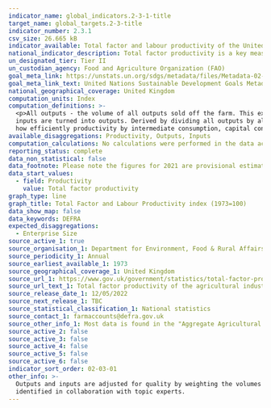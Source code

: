 ```yaml
---
indicator_name: global_indicators.2-3-1-title
target_name: global_targets.2-3-title
indicator_number: 2.3.1
csv_size: 26.665 kB
indicator_available: Total factor and labour productivity of the United Kingdom agriculture industry
national_indicator_description: Total factor productivity is a key measure of the economic performance of agriculture and an important driver of farm incomes. It represents how efficiently the agricultural industry uses the resources that are available to turn inputs into outputs.
un_designated_tier: Tier II
un_custodian_agency: Food and Agriculture Organization (FAO)
goal_meta_link: https://unstats.un.org/sdgs/metadata/files/Metadata-02-03-01.pdf
goal_meta_link_text: United Nations Sustainable Development Goals Metadata (PDF 4.0 MB)
national_geographical_coverage: United Kingdom
computation_units: Index
computation_definitions: >-
  <p>All outputs - the volume of all outputs sold off the farm. This excludes transactions within the industry.</p> <p>All inputs - the volume of goods and services purchased and consumed. This excludes transactions within the industry.</p><p>Total factor productivity - how efficiently all
  inputs are turned into outputs. Derived by dividing all outputs by all inputs.</p><p>Partial productivity (part of the productivity disaggregation) - partial productivity shows the impact key inputs have on productivity. It measures total outputs against a part of the inputs and shows
  how efficiently productivity by intermediate consumption, capital consumption, labour or land is transformed into outputs. Derived by dividing all outputs by each factor.</p>
available_disaggregations: Productivity, Outputs, Inputs
computation_calculations: No calculations were performed in the data acquisition of this indicator as appropriate data was readily available in the final format specified by this indicator.
reporting_status: complete
data_non_statistical: false
data_footnote: Please note the figures for 2021 are provisional estimates. 
data_start_values:
  - field: Productivity
    value: Total factor productivity
graph_type: line
graph_title: Total Factor and Labour Productivity index (1973=100)
data_show_map: false
data_keywords: DEFRA
expected_disaggregations:
  - Enterprise Size
source_active_1: true
source_organisation_1: Department for Environment, Food & Rural Affairs (Defra)
source_periodicity_1: Annual
source_earliest_available_1: 1973
source_geographical_coverage_1: United Kingdom
source_url_1: https://www.gov.uk/government/statistics/total-factor-productivity-of-the-agricultural-industry
source_url_text_1: Total factor productivity of the agricultural industry
source_release_date_1: 12/05/2022
source_next_release_1: TBC
source_statistical_classification_1: National statistics
source_contact_1: farmaccounts@defra.gov.uk
source_other_info_1: Most data is found in the "Aggregate Agricultural Accounts - TFP Chart data, 1973 = 100" tab. The "All labour" data used for the (rebased) labour inputs are found in tab "Table_1_FTP_Dataset"
source_active_2: false
source_active_3: false
source_active_4: false
source_active_5: false
source_active_6: false
indicator_sort_order: 02-03-01
other_info: >-
  Outputs and inputs are adjusted for quality by weighting the volumes by price. This indicator is being used as an approximation of the UN SDG Indicator. Where possible, we will work to identify or develop UK data to meet the global indicator specification. This indicator has been
  identified in collaboration with topic experts.
---
```

